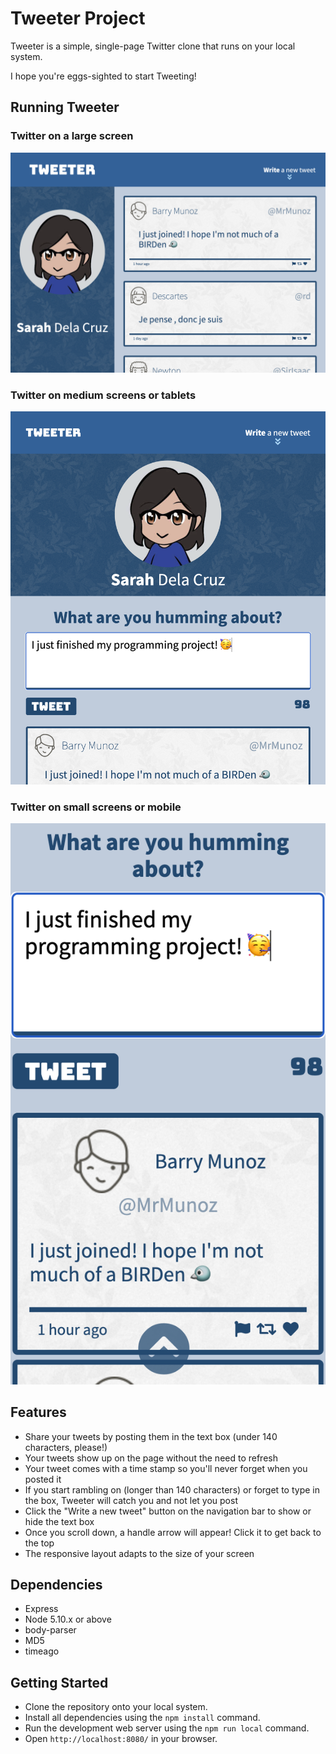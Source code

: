 # Tweeter Project

Tweeter is a simple, single-page Twitter clone that runs on your local system.

I hope you're eggs-sighted to start Tweeting!

## Running Tweeter
### Twitter on a large screen
!["Tweeter on a large screen"](public/images/screenshot-big.png)
### Twitter on medium screens or tablets
!["Tweeter on a medium screen"](public/images/screenshot-med.png)
### Twitter on small screens or mobile
!["Tweeter on mobile"](public/images/screenshot-mobile.png)

## Features

- Share your tweets by posting them in the text box (under 140 characters, please!)
- Your tweets show up on the page without the need to refresh
- Your tweet comes with a time stamp so you'll never forget when you posted it
- If you start rambling on (longer than 140 characters) or forget to type in the box, Tweeter will catch you and not let you post
- Click the "Write a new tweet" button on the navigation bar to show or hide the text box
- Once you scroll down, a handle arrow will appear! Click it to get back to the top
- The responsive layout adapts to the size of your screen

## Dependencies

- Express
- Node 5.10.x or above
- body-parser
- MD5
- timeago

## Getting Started

- Clone the repository onto your local system.
- Install all dependencies using the `npm install` command.
- Run the development web server using the `npm run local` command.
- Open `http://localhost:8080/` in your browser.